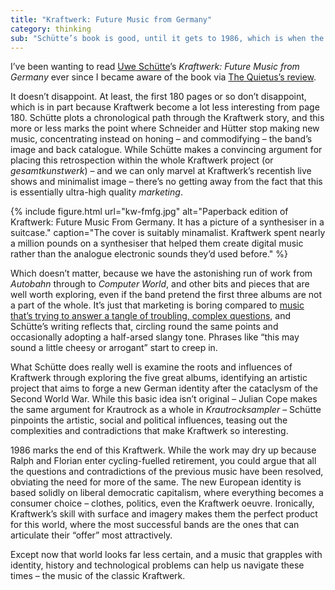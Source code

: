 ```yaml
---
title: "Kraftwerk: Future Music from Germany"
category: thinking
sub: "Schütte’s book is good, until it gets to 1986, which is when the new music more or less stops. Yet Kraftwerk’s great albums are more relevant than at any time in the last three decades."
---
```


I’ve been wanting to read [Uwe Schütte](https://research.aston.ac.uk/en/persons/uwe-sch%C3%BCtte)’s <cite>Kraftwerk: Future Music from Germany</cite> ever since I became aware of the book via [The Quietus’s review](https://thequietus.com/articles/27899-kraftwerk-future-music-from-germany-uwe-schtte-review).

It doesn’t disappoint. At least, the first 180 pages or so don’t disappoint, which is in part because Kraftwerk become a lot less interesting from page 180. Schütte plots a chronological path through the Kraftwerk story, and this more or less marks the point where Schneider and Hütter stop making new music, concentrating instead on honing – and commodifying – the band’s image and back catalogue. While Schütte makes a convincing argument for placing this retrospection within the whole Kraftwerk project (or <i>gesamtkunstwerk</i>) – and we can only marvel at Kraftwerk’s recentish live shows and minimalist image – there’s no getting away from the fact that this is essentially ultra-high quality _marketing_.

{% include figure.html url="kw-fmfg.jpg" alt="Paperback edition of Kraftwerk: Future Music From Germany. It has a picture of a synthesiser in a suitcase." caption="The cover is suitably minamalist. Kraftwerk spent nearly a million pounds on a synthesiser that helped them create digital music rather than the analogue electronic sounds they’d used before." %}

Which doesn’t matter, because we have the astonishing run of work from <cite>Autobahn</cite> through to <cite>Computer World</cite>, and other bits and pieces that are well worth exploring, even if the band pretend the first three albums are not a part of the whole. It’s just that marketing is boring compared to [music that’s trying to answer a tangle of troubling, complex questions](/posts/endless-utopia/), and Schütte’s writing reflects that, circling round the same points and occasionally adopting a half-arsed slangy tone. Phrases like  “this may sound a little cheesy or arrogant” start to creep in.

What Schütte does really well is examine the roots and influences of Kraftwerk through exploring the five great albums, identifying an artistic project that aims to forge a new German identity after the cataclysm of the Second World War. While this basic idea isn’t original – Julian Cope makes the same argument for Krautrock as a whole in <cite>Krautrocksampler</cite> – Schütte pinpoints the artistic, social and political influences, teasing out the complexities and contradictions that make Kraftwerk so interesting.

1986 marks the end of this Kraftwerk. While the work may dry up because Ralph and Florian enter cycling-fuelled retirement, you could argue that all the questions and contradictions of the previous music have been resolved, obviating the need for more of the same. The new European identity is based solidly on liberal democratic capitalism, where everything becomes a consumer choice – clothes, politics, even the Kraftwerk oeuvre. Ironically, Kraftwerk’s skill with surface and imagery makes them the perfect product for this world, where the most successful bands are the ones that can articulate their “offer” most attractively.

Except now that world looks far less certain, and a music that grapples with identity, history and technological problems can help us navigate these times – the music of the classic Kraftwerk.
